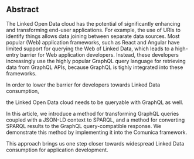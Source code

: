 ## Abstract
<!-- Context      -->
The Linked Open Data cloud has the potential of significantly
enhancing and transforming end-user applications.
For example, the use of URIs to identify things allows data joining between separate data sources.
Most popular (Web) application frameworks, such as React and Angular
have limited support for querying the Web of Linked Data,
which leads to a high-entry barrier for Web application developers.
Instead, these developers increasingly use the highly popular GraphQL query language
for retrieving data from GraphQL APIs,
because GraphQL is tighly integrated into these frameworks.
<!-- Need         -->
In order to lower the barrier for developers towards Linked Data consumption,
<!-- Task         -->
the Linked Open Data cloud needs to be queryable with GraphQL as well.
<!-- Object       -->
In this article, we introduce a method for transforming GraphQL queries coupled with a JSON-LD context to SPARQL,
and a method for converting SPARQL results to the GraphQL query-compatible response.
We demonstrate this method by implementing it into the Comunica framework.
<!-- Findings     -->
<!-- Conclusion   -->
This approach brings us one step closer towards widespread
Linked Data consumption for application development.
<!-- Perspectives -->

